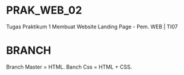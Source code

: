 # PRAK_WEB_02
Tugas Praktikum 1 Membuat Website Landing Page - Pem. WEB | TI07

# BRANCH
Branch Master = HTML. Banch Css = HTML + CSS.
